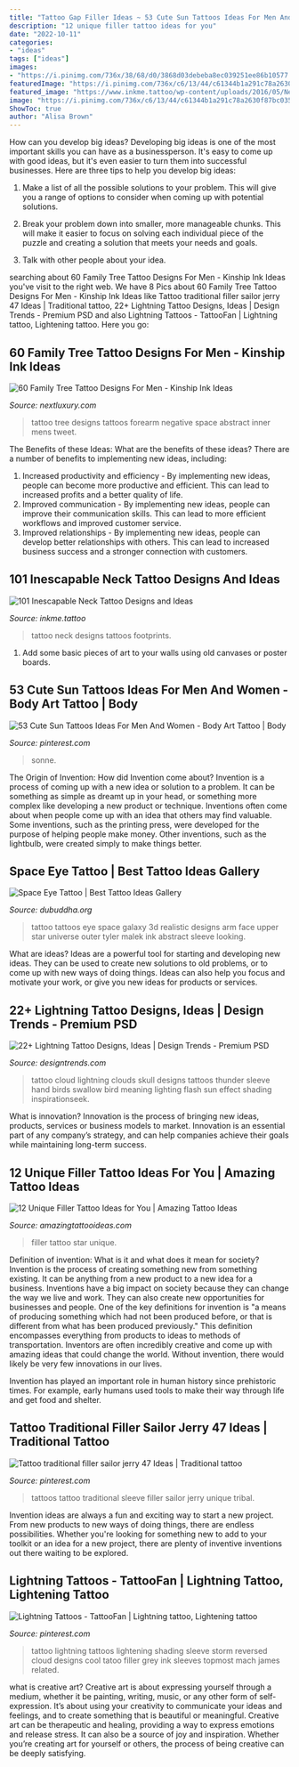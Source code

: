 ```yaml
---
title: "Tattoo Gap Filler Ideas ~ 53 Cute Sun Tattoos Ideas For Men And Women"
description: "12 unique filler tattoo ideas for you"
date: "2022-10-11"
categories:
- "ideas"
tags: ["ideas"]
images:
- "https://i.pinimg.com/736x/38/68/d0/3868d03debeba8ec039251ee86b10577.jpg"
featuredImage: "https://i.pinimg.com/736x/c6/13/44/c61344b1a291c78a2630f87bc035a1ac--lightening-tattoo-arizona-tattoo.jpg"
featured_image: "https://www.inkme.tattoo/wp-content/uploads/2016/05/Neck-Tattoo-Designs-and-ideas31.jpg?x79615"
image: "https://i.pinimg.com/736x/c6/13/44/c61344b1a291c78a2630f87bc035a1ac--lightening-tattoo-arizona-tattoo.jpg"
ShowToc: true
author: "Alisa Brown"
---
```



How can you develop big ideas?
Developing big ideas is one of the most important skills you can have as a businessperson. It's easy to come up with good ideas, but it's even easier to turn them into successful businesses. Here are three tips to help you develop big ideas:
1. Make a list of all the possible solutions to your problem. This will give you a range of options to consider when coming up with potential solutions.

2. Break your problem down into smaller, more manageable chunks. This will make it easier to focus on solving each individual piece of the puzzle and creating a solution that meets your needs and goals.

3. Talk with other people about your idea.

	

		
searching about 60 Family Tree Tattoo Designs For Men - Kinship Ink Ideas you've visit to the right web. We have 8 Pics about 60 Family Tree Tattoo Designs For Men - Kinship Ink Ideas like Tattoo traditional filler sailor jerry 47 Ideas | Traditional tattoo, 22+ Lightning Tattoo Designs, Ideas | Design Trends - Premium PSD and also Lightning Tattoos - TattooFan | Lightning tattoo, Lightening tattoo. Here you go:
		
    
## 60 Family Tree Tattoo Designs For Men - Kinship Ink Ideas

<img loading=lazy src="http://nextluxury.com/wp-content/uploads/negative-space-mens-inner-forearm-tattoo-designs.jpg" onerror="this.onerror=null;this.src='https://tse3.mm.bing.net/th?id=OIP.eReDaA4Aa3AWG5aCFRyYFgHaHe&amp;pid=15.1';" alt="60 Family Tree Tattoo Designs For Men - Kinship Ink Ideas">

_Source: nextluxury.com_

>tattoo tree designs tattoos forearm negative space abstract inner mens tweet. 

	

The Benefits of these Ideas: What are the benefits of these ideas?
There are a number of benefits to implementing new ideas, including: 
1. Increased productivity and efficiency - By implementing new ideas, people can become more productive and efficient. This can lead to increased profits and a better quality of life. 
2. Improved communication - By implementing new ideas, people can improve their communication skills. This can lead to more efficient workflows and improved customer service. 
3. Improved relationships - By implementing new ideas, people can develop better relationships with others. This can lead to increased business success and a stronger connection with customers.

    
## 101 Inescapable Neck Tattoo Designs And Ideas

<img loading=lazy src="https://www.inkme.tattoo/wp-content/uploads/2016/05/Neck-Tattoo-Designs-and-ideas31.jpg?x79615" onerror="this.onerror=null;this.src='https://tse1.mm.bing.net/th?id=OIP.MoNi39TevisaaCR2HcMdlgHaKT&amp;pid=15.1';" alt="101 Inescapable Neck Tattoo Designs and Ideas">

_Source: inkme.tattoo_

>tattoo neck designs tattoos footprints. 

	

1) Add some basic pieces of art to your walls using old canvases or poster boards.

    
## 53 Cute Sun Tattoos Ideas For Men And Women - Body Art Tattoo | Body

<img loading=lazy src="https://i.pinimg.com/736x/38/68/d0/3868d03debeba8ec039251ee86b10577.jpg" onerror="this.onerror=null;this.src='https://tse4.mm.bing.net/th?id=OIP.z4BQ_MdZ7udy6ed-riT2CAHaPZ&amp;pid=15.1';" alt="53 Cute Sun Tattoos Ideas For Men And Women - Body Art Tattoo | Body">

_Source: pinterest.com_

>sonne. 

	

The Origin of Invention: How did Invention come about?
Invention is a process of coming up with a new idea or solution to a problem. It can be something as simple as dreamt up in your head, or something more complex like developing a new product or technique. Inventions often come about when people come up with an idea that others may find valuable. Some inventions, such as the printing press, were developed for the purpose of helping people make money. Other inventions, such as the lightbulb, were created simply to make things better.

    
## Space Eye Tattoo | Best Tattoo Ideas Gallery

<img loading=lazy src="http://www.dubuddha.org/wp-content/uploads/2015/07/Space-Eye-Tattoo-by-Tyler-Malek.jpg" onerror="this.onerror=null;this.src='https://tse3.mm.bing.net/th?id=OIP.XGeeHZv5V4onNrr0ZU_CaQHaHa&amp;pid=15.1';" alt="Space Eye Tattoo | Best Tattoo Ideas Gallery">

_Source: dubuddha.org_

>tattoo tattoos eye space galaxy 3d realistic designs arm face upper star universe outer tyler malek ink abstract sleeve looking. 

	

What are ideas?
Ideas are a powerful tool for starting and developing new ideas. They can be used to create new solutions to old problems, or to come up with new ways of doing things. Ideas can also help you focus and motivate your work, or give you new ideas for products or services.

    
## 22+ Lightning Tattoo Designs, Ideas | Design Trends - Premium PSD

<img loading=lazy src="https://images.designtrends.com/wp-content/uploads/2015/10/06100235/Lightning-Tattoo-Design-On-Hand-Skull-Swallow-Clouds.jpg" onerror="this.onerror=null;this.src='https://tse4.mm.bing.net/th?id=OIP.Hyy63ERZaibPiCwcPqwIhgHaKz&amp;pid=15.1';" alt="22+ Lightning Tattoo Designs, Ideas | Design Trends - Premium PSD">

_Source: designtrends.com_

>tattoo cloud lightning clouds skull designs tattoos thunder sleeve hand birds swallow bird meaning lighting flash sun effect shading inspirationseek. 

	

What is innovation?
Innovation is the process of bringing new ideas, products, services or business models to market. Innovation is an essential part of any company’s strategy, and can help companies achieve their goals while maintaining long-term success.

    
## 12 Unique Filler Tattoo Ideas For You | Amazing Tattoo Ideas

<img loading=lazy src="https://amazingtattooideas.com/wp-content/uploads/2014/02/Star-filler-tattoo1.jpg" onerror="this.onerror=null;this.src='https://tse1.mm.bing.net/th?id=OIP.trAwz8u8sWPXXGytX5xLMgHaOM&amp;pid=15.1';" alt="12 Unique Filler Tattoo Ideas for You | Amazing Tattoo Ideas">

_Source: amazingtattooideas.com_

>filler tattoo star unique. 

	

Definition of invention: What is it and what does it mean for society?
Invention is the process of creating something new from something existing. It can be anything from a new product to a new idea for a business. Inventions have a big impact on society because they can change the way we live and work. They can also create new opportunities for businesses and people.
One of the key definitions for invention is "a means of producing something which had not been produced before, or that is different from what has been produced previously." This definition encompasses everything from products to ideas to methods of transportation. Inventors are often incredibly creative and come up with amazing ideas that could change the world. Without invention, there would likely be very few innovations in our lives.

Invention has played an important role in human history since prehistoric times. For example, early humans used tools to make their way through life and get food and shelter.

    
## Tattoo Traditional Filler Sailor Jerry 47 Ideas | Traditional Tattoo

<img loading=lazy src="https://i.pinimg.com/originals/21/ed/14/21ed14809f5fab32dbe62e186c518863.jpg" onerror="this.onerror=null;this.src='https://tse4.mm.bing.net/th?id=OIP.Q4chvn1nH6Up5_4w1r8ahAAAAA&amp;pid=15.1';" alt="Tattoo traditional filler sailor jerry 47 Ideas | Traditional tattoo">

_Source: pinterest.com_

>tattoos tattoo traditional sleeve filler sailor jerry unique tribal. 

	

Invention ideas are always a fun and exciting way to start a new project. From new products to new ways of doing things, there are endless possibilities. Whether you're looking for something new to add to your toolkit or an idea for a new project, there are plenty of inventive inventions out there waiting to be explored.

    
## Lightning Tattoos - TattooFan | Lightning Tattoo, Lightening Tattoo

<img loading=lazy src="https://i.pinimg.com/736x/c6/13/44/c61344b1a291c78a2630f87bc035a1ac--lightening-tattoo-arizona-tattoo.jpg" onerror="this.onerror=null;this.src='https://tse3.mm.bing.net/th?id=OIP.e7o4t-IvulT4LkqacutAAgHaHd&amp;pid=15.1';" alt="Lightning Tattoos - TattooFan | Lightning tattoo, Lightening tattoo">

_Source: pinterest.com_

>tattoo lightning tattoos lightening shading sleeve storm reversed cloud designs cool tatoo filler grey ink sleeves topmost mach james related. 

	

what is creative art?
Creative art is about expressing yourself through a medium, whether it be painting, writing, music, or any other form of self-expression. It’s about using your creativity to communicate your ideas and feelings, and to create something that is beautiful or meaningful.
Creative art can be therapeutic and healing, providing a way to express emotions and release stress. It can also be a source of joy and inspiration. Whether you’re creating art for yourself or others, the process of being creative can be deeply satisfying.

